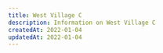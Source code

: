 ```yaml
---
title: West Village C
description: Information on West Village C
createdAt: 2022-01-04
updatedAt: 2022-01-04
---
```

  
  